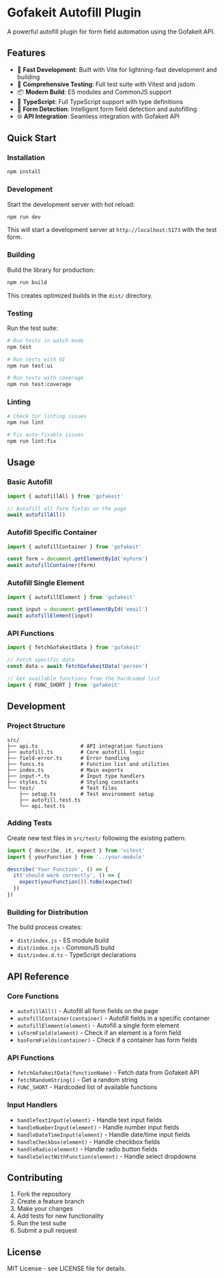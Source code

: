 # Gofakeit Autofill Plugin

A powerful autofill plugin for form field automation using the Gofakeit API.

## Features

- 🚀 **Fast Development**: Built with Vite for lightning-fast development and building
- 🧪 **Comprehensive Testing**: Full test suite with Vitest and jsdom
- 📦 **Modern Build**: ES modules and CommonJS support
- 🔧 **TypeScript**: Full TypeScript support with type definitions
- 🎯 **Form Detection**: Intelligent form field detection and autofilling
- 🌐 **API Integration**: Seamless integration with Gofakeit API

## Quick Start

### Installation

```bash
npm install
```

### Development

Start the development server with hot reload:

```bash
npm run dev
```

This will start a development server at `http://localhost:5173` with the test form.

### Building

Build the library for production:

```bash
npm run build
```

This creates optimized builds in the `dist/` directory.

### Testing

Run the test suite:

```bash
# Run tests in watch mode
npm test

# Run tests with UI
npm run test:ui

# Run tests with coverage
npm run test:coverage
```

### Linting

```bash
# Check for linting issues
npm run lint

# Fix auto-fixable issues
npm run lint:fix
```

## Usage

### Basic Autofill

```typescript
import { autofillAll } from 'gofakeit'

// Autofill all form fields on the page
await autofillAll()
```

### Autofill Specific Container

```typescript
import { autofillContainer } from 'gofakeit'

const form = document.getElementById('myForm')
await autofillContainer(form)
```

### Autofill Single Element

```typescript
import { autofillElement } from 'gofakeit'

const input = document.getElementById('email')
await autofillElement(input)
```

### API Functions

```typescript
import { fetchGofakeitData } from 'gofakeit'

// Fetch specific data
const data = await fetchGofakeitData('person')

// Get available functions from the hardcoded list
import { FUNC_SHORT } from 'gofakeit'
```

## Development

### Project Structure

```
src/
├── api.ts              # API integration functions
├── autofill.ts         # Core autofill logic
├── field-error.ts      # Error handling
├── funcs.ts            # Function list and utilities
├── index.ts            # Main exports
├── input-*.ts          # Input type handlers
├── styles.ts           # Styling constants
└── test/               # Test files
    ├── setup.ts        # Test environment setup
    ├── autofill.test.ts
    └── api.test.ts
```

### Adding Tests

Create new test files in `src/test/` following the existing pattern:

```typescript
import { describe, it, expect } from 'vitest'
import { yourFunction } from '../your-module'

describe('Your Function', () => {
  it('should work correctly', () => {
    expect(yourFunction()).toBe(expected)
  })
})
```

### Building for Distribution

The build process creates:

- `dist/index.js` - ES module build
- `dist/index.cjs` - CommonJS build  
- `dist/index.d.ts` - TypeScript declarations

## API Reference

### Core Functions

- `autofillAll()` - Autofill all form fields on the page
- `autofillContainer(container)` - Autofill fields in a specific container
- `autofillElement(element)` - Autofill a single form element
- `isFormField(element)` - Check if an element is a form field
- `hasFormFields(container)` - Check if a container has form fields

### API Functions

- `fetchGofakeitData(functionName)` - Fetch data from Gofakeit API
- `fetchRandomString()` - Get a random string
- `FUNC_SHORT` - Hardcoded list of available functions

### Input Handlers

- `handleTextInput(element)` - Handle text input fields
- `handleNumberInput(element)` - Handle number input fields
- `handleDateTimeInput(element)` - Handle date/time input fields
- `handleCheckbox(element)` - Handle checkbox fields
- `handleRadio(element)` - Handle radio button fields
- `handleSelectWithFunction(element)` - Handle select dropdowns

## Contributing

1. Fork the repository
2. Create a feature branch
3. Make your changes
4. Add tests for new functionality
5. Run the test suite
6. Submit a pull request

## License

MIT License - see LICENSE file for details.
